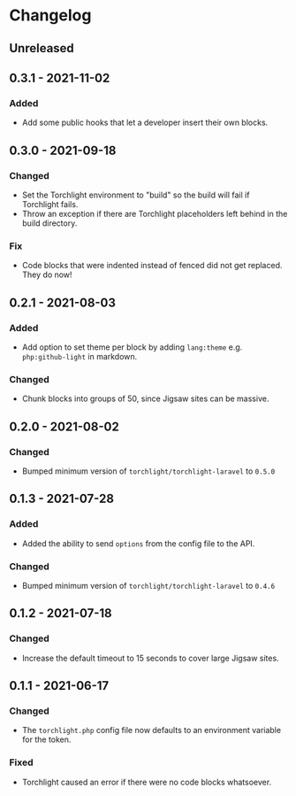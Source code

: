 # Changelog

## Unreleased

## 0.3.1 - 2021-11-02

### Added
- Add some public hooks that let a developer insert their own blocks.

## 0.3.0 - 2021-09-18

### Changed
- Set the Torchlight environment to "build" so the build will fail if Torchlight fails.
- Throw an exception if there are Torchlight placeholders left behind in the build directory. 

### Fix
- Code blocks that were indented instead of fenced did not get replaced. They do now!   

## 0.2.1 - 2021-08-03

### Added
- Add option to set theme per block by adding `lang:theme` e.g. `php:github-light` in markdown.

### Changed
- Chunk blocks into groups of 50, since Jigsaw sites can be massive.

## 0.2.0 - 2021-08-02

### Changed
- Bumped minimum version of `torchlight/torchlight-laravel` to `0.5.0`

## 0.1.3 - 2021-07-28

### Added
- Added the ability to send `options` from the config file to the API.

### Changed
- Bumped minimum version of `torchlight/torchlight-laravel` to `0.4.6`

## 0.1.2 - 2021-07-18

### Changed
- Increase the default timeout to 15 seconds to cover large Jigsaw sites.

## 0.1.1 - 2021-06-17

### Changed
- The `torchlight.php` config file now defaults to an environment variable for the token.

### Fixed
- Torchlight caused an error if there were no code blocks whatsoever.